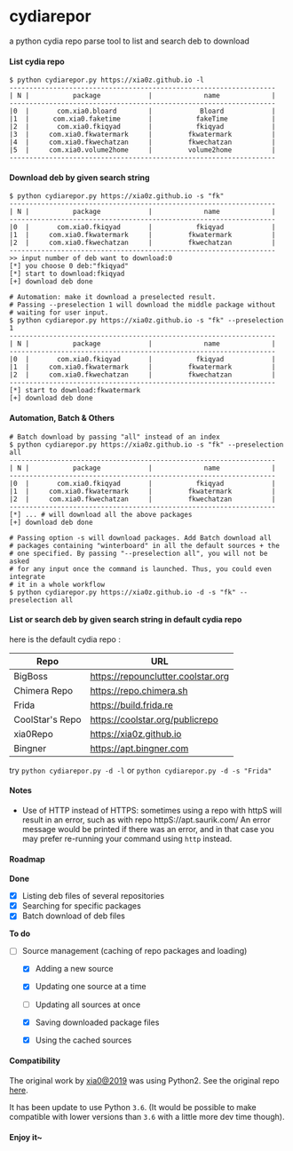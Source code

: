 # cydiarepor
a python cydia repo parse tool to list and search deb to download

#### List cydia repo

```shell
$ python cydiarepor.py https://xia0z.github.io -l
-------------------------------------------------------------------
| N |           package            |             name             |
-------------------------------------------------------------------
|0  |       com.xia0.bloard        |            Bloard            |
|1  |      com.xia0.faketime       |           fakeTime           |
|2  |       com.xia0.fkiqyad       |           fkiqyad            |
|3  |     com.xia0.fkwatermark     |         fkwatermark          |
|4  |     com.xia0.fkwechatzan     |         fkwechatzan          |
|5  |     com.xia0.volume2home     |         volume2home          |
-------------------------------------------------------------------
```



#### Download deb by given search string

```shell
$ python cydiarepor.py https://xia0z.github.io -s "fk"
-------------------------------------------------------------------
| N |           package            |             name             |
-------------------------------------------------------------------
|0  |       com.xia0.fkiqyad       |           fkiqyad            |
|1  |     com.xia0.fkwatermark     |         fkwatermark          |
|2  |     com.xia0.fkwechatzan     |         fkwechatzan          |
-------------------------------------------------------------------
>> input number of deb want to download:0
[*] you choose 0 deb:"fkiqyad"
[*] start to download:fkiqyad
[+] download deb done
```


```shell
# Automation: make it download a preselected result.
# Passing --preselection 1 will download the middle package without
# waiting for user input.
$ python cydiarepor.py https://xia0z.github.io -s "fk" --preselection 1
-------------------------------------------------------------------
| N |           package            |             name             |
-------------------------------------------------------------------
|0  |       com.xia0.fkiqyad       |           fkiqyad            |
|1  |     com.xia0.fkwatermark     |         fkwatermark          |
|2  |     com.xia0.fkwechatzan     |         fkwechatzan          |
-------------------------------------------------------------------
[*] start to download:fkwatermark
[+] download deb done
```



#### Automation, Batch & Others

```shell
# Batch download by passing "all" instead of an index
$ python cydiarepor.py https://xia0z.github.io -s "fk" --preselection all
-------------------------------------------------------------------
| N |           package            |             name             |
-------------------------------------------------------------------
|0  |       com.xia0.fkiqyad       |           fkiqyad            |
|1  |     com.xia0.fkwatermark     |         fkwatermark          |
|2  |     com.xia0.fkwechatzan     |         fkwechatzan          |
-------------------------------------------------------------------
[*] ... # will download all the above packages
[+] download deb done   
```

```shell
# Passing option -s will download packages. Add Batch download all 
# packages containing "winterboard" in all the default sources + the
# one specified. By passing "--preselection all", you will not be asked
# for any input once the command is launched. Thus, you could even integrate
# it in a whole workflow
$ python cydiarepor.py https://xia0z.github.io -d -s "fk" --preselection all
```



#### List or search deb  by given search string in default cydia repo

here is the default cydia repo :

| Repo            | URL                                |
| --------------- | ---------------------------------- |
| BigBoss         | https://repounclutter.coolstar.org |
| Chimera Repo    | https://repo.chimera.sh            |
| Frida           | https://build.frida.re             |
| CoolStar's Repo | https://coolstar.org/publicrepo    |
| xia0Repo        | https://xia0z.github.io            |
| Bingner         | https://apt.bingner.com            |

try `python cydiarepor.py -d -l` or `python cydiarepor.py -d -s "Frida"`


#### Notes

- Use of HTTP instead of HTTPS: sometimes using a repo with httpS will result in an error, such as with repo httpS://apt.saurik.com/
    An error message would be printed if there was an error, and in that case you may prefer re-running your command using `http` instead.


#### Roadmap

**Done**

- [X] Listing deb files of several repositories
- [X] Searching for specific packages
- [X] Batch download of deb files

**To do**

- [ ] Source management (caching of repo packages and loading)
    - [X] Adding a new source
    - [X] Updating one source at a time
    - [ ] Updating all sources at once
    - [X] Saving downloaded package files
    - [X] Using the cached sources


#### Compatibility

The original work by [xia0@2019](https://4ch12dy.site) was using Python2.
See the original repo [here](https://github.com/4ch12dy/cydiarepor).

It has been update to use Python `3.6`. (It would be possible to make 
compatible with lower versions than `3.6` with a little more dev time though).


#### Enjoy it~
